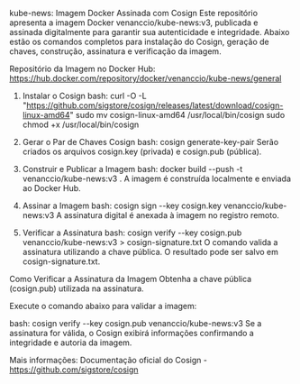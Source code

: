kube-news: Imagem Docker Assinada com Cosign
Este repositório apresenta a imagem Docker venanccio/kube-news:v3, publicada e assinada digitalmente para garantir sua autenticidade e integridade. Abaixo estão os comandos completos para instalação do Cosign, geração de chaves, construção, assinatura e verificação da imagem.

Repositório da Imagem no Docker Hub:
https://hub.docker.com/repository/docker/venanccio/kube-news/general

1. Instalar o Cosign
bash:
curl -O -L "https://github.com/sigstore/cosign/releases/latest/download/cosign-linux-amd64"
sudo mv cosign-linux-amd64 /usr/local/bin/cosign
sudo chmod +x /usr/local/bin/cosign

2. Gerar o Par de Chaves Cosign
bash: cosign generate-key-pair
Serão criados os arquivos cosign.key (privada) e cosign.pub (pública).

3. Construir e Publicar a Imagem
bash: docker build --push -t venanccio/kube-news:v3 .
A imagem é construída localmente e enviada ao Docker Hub.

4. Assinar a Imagem
bash: cosign sign --key cosign.key venanccio/kube-news:v3
A assinatura digital é anexada à imagem no registro remoto.

5. Verificar a Assinatura
bash: cosign verify --key cosign.pub venanccio/kube-news:v3 > cosign-signature.txt
O comando valida a assinatura utilizando a chave pública. O resultado pode ser salvo em cosign-signature.txt.

Como Verificar a Assinatura da Imagem
Obtenha a chave pública (cosign.pub) utilizada na assinatura.

Execute o comando abaixo para validar a imagem:

bash: cosign verify --key cosign.pub venanccio/kube-news:v3
Se a assinatura for válida, o Cosign exibirá informações confirmando a integridade e autoria da imagem.

Mais informações:
Documentação oficial do Cosign - https://github.com/sigstore/cosign